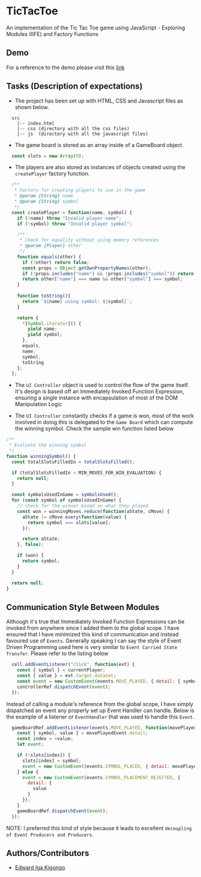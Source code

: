 # TicTacToe
An implementation of the Tic Tac Toe game using JavaScript - Exploring Modules (IIFE) and Factory Functions

## Demo
For a reference to the demo please visit this [link](https://raw.githack.com/igakigongo/js-tic-tac-toe/feature/functional-tic-tac-toe-game/index.html)

## Tasks (Description of expectations)

- The project has been set up with HTML, CSS and Javascript files as shown below.

```
  src 
    |-- index.html
    |-- css (directory with all the css files)
    |-- js  (directory with all the javascript files)
```

- The game board is stored as an array inside of a GameBoard object.

```js
  const slots = new Array(9);
```

- The players are also stored as instances of objects created using the `createPlayer` factory function.

```js
  /**
   * Factory for creating players to use in the game
   * @param {String} name
   * @param {String} symbol
   */
  const createPlayer = function(name, symbol) {
    if (!name) throw "Invalid player name";
    if (!symbol) throw "Invalid player symbol";

    /**
     * Check for equality without using memory references
     * @param {Player} other
     */
    function equals(other) {
      if (!other) return false;
      const props = Object.getOwnPropertyNames(other);
      if (!props.includes("name") && !props.includes("symbol")) return false;
      return other["name"] === name && other["symbol"] === symbol;
    }
    
    function toString(){
      return `${name} using symbol: ${symbol}`;
    }

    return {
      *[Symbol.iterator]() {
        yield name;
        yield symbol;
      },
      equals,
      name,
      symbol,
      toString
    };
  };
```

- The `UI Controller` object is used to control the flow of the game itself. It's design is based off an Immediately Invoked Function Expression, ensuring a single instance with encapsulation of most of the DOM Manipulation Logic

- The `UI Controller` constantly checks if a game is won, most of the work involved in doing this is delegated to the ```Game Board``` which can compute the winning symbol. Check the sample win function listed below

```js
/**
 * Evaluate the winning symbol
 */
function winningSymbol() {
  const totalSlotsFilledIn = totalSlotsFilled();

  if (totalSlotsFilledIn < MIN_MOVES_FOR_WIN_EVALUATION) {
    return null;
  }

  const symbolsUsedInGame = symbolsUsed();
  for (const symbol of symbolsUsedInGame) {
    // check for the winner based on what they played
    const won = winningMoves.reduce(function(aState, cMove) {
      aState |= cMove.every(function(value) {
        return symbol === slots[value];
      });

      return aState;
    }, false);

    if (won) {
      return symbol;
    }
  }

  return null;
}
```
## Communication Style Between Modules
Although it's true that Immediately Invoked Function Expressions can be invoked from anywhere since I added them to the global scope. I have ensured that I have minimized this kind of communication and instead favoured use of `Events`. Generally speaking I can say the style of Event Driven Programming used here is very similar to `Event Carried State Transfer`. Please refer to the listing below

```js
  cell.addEventListener("click", function(evt) {
    const { symbol } = currentPlayer;
    const { value } = evt.target.dataset;
    const event = new CustomEvent(events.MOVE_PLAYED, { detail: { symbol, value } });
    controllerRef.dispatchEvent(event);
  });
```

Instead of calling a module's reference from the global scope, I have simply dispatched an event any properly set up Event Handler can handle. Below is the example of a listener or `EventHandler` that was used to handle this `Event`.

```js
  gameBoardRef.addEventListener(events.MOVE_PLAYED, function(movePlayedEvent) {
    const { symbol, value } = movePlayedEvent.detail;
    const index = +value;
    let event;

    if (!slots[index]) {
      slots[index] = symbol;
      event = new CustomEvent(events.SYMBOL_PLACED, { detail: movePlayedEvent.detail });
    } else {
      event = new CustomEvent(events.SYMBOL_PLACEMENT_REJECTED, {
        detail: {
          value
        }
      });
    }
    gameBoardRef.dispatchEvent(event);
  });
```

NOTE: I preferred this kind of style because it leads to excellent `decoupling of Event Producers and Producers`.

## Authors/Contributors
  - [Edward Iga Kigongo](github.com/igakigongo)

